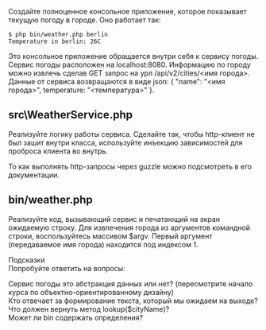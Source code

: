 Создайте полноценное консольное приложение, которое показывает текущую погоду в городе. Оно работает так:
```
$ php bin/weather.php berlin  
Temperature in berlin: 26C  
```
Это консольное приложение обращается внутри себя к сервису погоды. Сервис погоды расположен на localhost:8080. Информацию по городу можно извлечь сделав GET запрос на урл /api/v2/cities/<имя города>. Данные от сервиса возвращаются в виде json: { "name": "<имя города>", temperature: "<температура>" }.
  
## src\WeatherService.php  
Реализуйте логику работы сервиса. Сделайте так, чтобы http-клиент не был зашит внутри класса, используйте инъекцию зависимостей для проброса клиента во внутрь.

То как выполнять http-запросы через guzzle можно подсмотреть в его документации.  
   
## bin/weather.php  
Реализуйте код, вызывающий сервис и печатающий на экран ожидаемую строку. Для извлечения города из аргументов командной строки, воспользуйтесь массивом $argv. Первый аргумент (передаваемое имя города) находится под индексом 1.
   
Подсказки  
Попробуйте ответить на вопросы:  
   
Сервис погоды это абстракция данных или нет? (пересмотрите начало курса по объектно-ориентированному дизайну)  
Кто отвечает за формирование текста, который мы ожидаем на выходе?  
Что должен вернуть метод lookup($cityName)?  
Может ли bin содержать определения?  